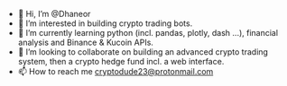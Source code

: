 - 👋 Hi, I’m @Dhaneor
- 👀 I’m interested in building crypto trading bots.
- 🌱 I’m currently learning python (incl. pandas, plotly, dash ...), financial analysis and Binance & Kucoin APIs.
- 💞️ I’m looking to collaborate on building an advanced crypto trading system, then a crypto hedge fund incl. a web interface.
- 📫 How to reach me cryptodude23@protonmail.com

<!---
Dhaneor/Dhaneor is a ✨ special ✨ repository because its `README.md` (this file) appears on your GitHub profile.
You can click the Preview link to take a look at your changes.
--->
